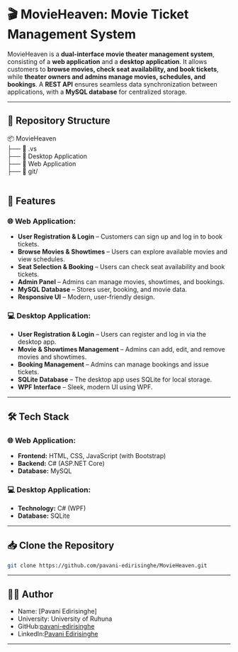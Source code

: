# 🎬 MovieHeaven: Movie Ticket Management System

MovieHeaven is a **dual-interface movie theater management system**, consisting of a **web application** and a **desktop application**. 
It allows customers to **browse movies, check seat availability, and book tickets**, while **theater owners and admins manage movies, schedules, and bookings**.
A **REST API** ensures seamless data synchronization between applications, with a **MySQL database** for centralized storage.

---

## 📂 Repository Structure
📦 MovieHeaven<br>
├── 📁 .vs <br>
├── 📁 Desktop Application <br>
├── 📁 Web Application <br>
├── 📄 git/ <br>
<br>


## 🚀 Features

### 🌐 Web Application:
- **User Registration & Login** – Customers can sign up and log in to book tickets.
- **Browse Movies & Showtimes** – Users can explore available movies and view schedules.
- **Seat Selection & Booking** – Users can check seat availability and book tickets.
- **Admin Panel** – Admins can manage movies, showtimes, and bookings.
- **MySQL Database** – Stores user, booking, and movie data.
- **Responsive UI** – Modern, user-friendly design.

### 💻 Desktop Application:
- **User Registration & Login** – Users can register and log in via the desktop app.
- **Movie & Showtimes Management** – Admins can add, edit, and remove movies and showtimes.
- **Booking Management** – Admins can manage bookings and issue tickets.
- **SQLite Database** – The desktop app uses SQLite for local storage.
- **WPF Interface** – Sleek, modern UI using WPF.

---

## 🛠 Tech Stack

### 🌐 Web Application:
- **Frontend:** HTML, CSS, JavaScript (with Bootstrap)
- **Backend:** C# (ASP.NET Core)
- **Database:** MySQL

### 💻 Desktop Application:
- **Technology:** C# (WPF)
- **Database:** SQLite

---

## 📥 Clone the Repository
```sh
git clone https://github.com/pavani-edirisinghe/MovieHeaven.git
```

---

## 🙋‍♀️ Author

- Name: [Pavani Edirisinghe] <br>
- University: University of Ruhuna <br>
- GitHub:[pavani-edirisinghe](https://github.com/pavani-edirisinghe)<br>
- LinkedIn:[Pavani Edirisinghe](www.linkedin.com/in/PavaniEdirisinghe)<br>

---
